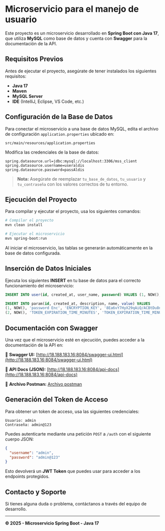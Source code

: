 # Microservicio para el manejo de usuario

Este proyecto es un microservicio desarrollado en **Spring Boot con Java 17**, que utiliza **MySQL** como base de datos y cuenta con **Swagger** para la documentación de la API.

## Requisitos Previos
Antes de ejecutar el proyecto, asegúrate de tener instalados los siguientes requisitos:

- **Java 17**
- **Maven**
- **MySQL Server**
- **IDE** (IntelliJ, Eclipse, VS Code, etc.)

## Configuración de la Base de Datos
Para conectar el microservicio a una base de datos MySQL, edita el archivo de configuración `application.properties` ubicado en:

```
src/main/resources/application.properties
```

Modifica las credenciales de la base de datos:

```properties
spring.datasource.url=jdbc:mysql://localhost:3306/mss_client
spring.datasource.username=useraldis
spring.datasource.password=passAldis
```

> **Nota:** Asegúrate de reemplazar `tu_base_de_datos`, `tu_usuario` y `tu_contraseña` con los valores correctos de tu entorno.

## Ejecución del Proyecto
Para compilar y ejecutar el proyecto, usa los siguientes comandos:

```sh
# Compilar el proyecto
mvn clean install

# Ejecutar el microservicio
mvn spring-boot:run
```

Al iniciar el microservicio, las tablas se generarán automáticamente en la base de datos configurada.

## Inserción de Datos Iniciales
Ejecuta los siguientes **INSERT** en tu base de datos para el correcto funcionamiento del microservicio:

```sql
INSERT INTO user(id, created_at, user_name, password) VALUES (1, NOW(), 'admin', 'dnaqr7AnyCW9mrq3iyNAcOcCdS9iW3UuVeVbSOYH41g=');

INSERT INTO param(id, created_at, description, name, value) VALUES
(1, NOW(), 'password Enc', 'ENCRYPTION_KEY', '8Ea6vY7HyX29qAiQ/ACBtDu8n6cRul3rePtC8qtkvK4='),
(2, NOW(), 'TOKEN_EXPIRATION_TIME_MINUTES', 'TOKEN_EXPIRATION_TIME_MINUTES', '300');
```

## Documentación con Swagger
Una vez que el microservicio esté en ejecución, puedes acceder a la documentación de la API en:

📌 **Swagger UI:** [http://18.188.183.16:8084/swagger-ui.html](http://18.188.183.16:8084/swagger-ui.html)

📌 **API Docs (JSON):** [http://18.188.183.16:8084/api-docs](http://18.188.183.16:8084/api-docs)

📌 **Archivo Postman:**  [Archivo postman](https://grey-spaceship-424235.postman.co/workspace/Team-Workspace~68edb600-ee5d-4c38-8b36-a536e03fe47c/collection/7360325-65ea6339-859c-4de8-a716-6d6fc1fbd348?action=share&creator=7360325&active-environment=7360325-554d1cfe-4b8d-4391-a4de-9a3a3e1f19df)

## Generación del Token de Acceso
Para obtener un token de acceso, usa las siguientes credenciales:

```
Usuario: admin
Contraseña: admin@123
```

Puedes autenticarte mediante una petición `POST` a `/auth` con el siguiente cuerpo JSON:

```json
{
  "username": "admin",
  "password": "admin@123"
}
```

Esto devolverá un **JWT Token** que puedes usar para acceder a los endpoints protegidos.

## Contacto y Soporte
Si tienes alguna duda o problema, contáctanos a través del equipo de desarrollo.

---
**© 2025 - Microservicio Spring Boot - Java 17**

